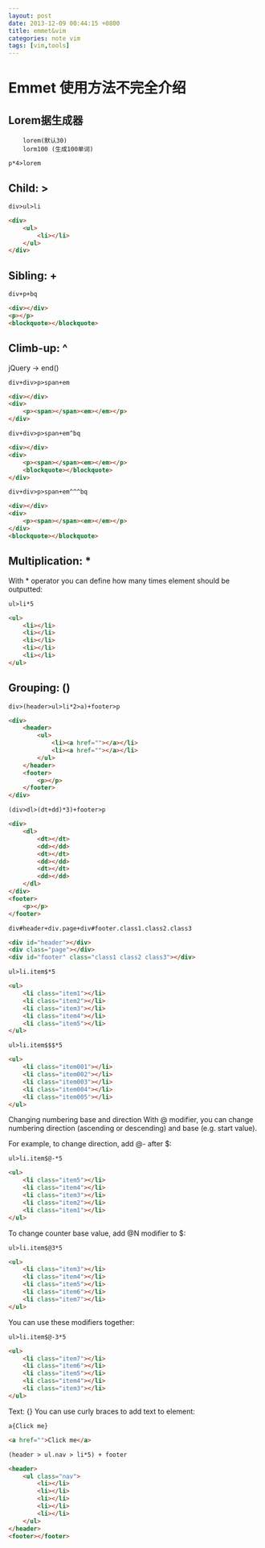 ```yaml
---
layout: post
date: 2013-12-09 00:44:15 +0800
title: emmet&vim
categories: note vim
tags: [vim,tools]
---
```


# Emmet 使用方法不完全介绍

## Lorem据生成器
```
	lorem(默认30)
	lorm100 (生成100单词)
```

```
p*4>lorem
```

## Child: > 
```
div>ul>li

```
```html
<div>
    <ul>
        <li></li>
    </ul>
</div>
```

## Sibling: +

```
div+p+bq
```

```html
<div></div>
<p></p>
<blockquote></blockquote>
```

## Climb-up: ^
jQuery -> end()

```
div+div>p>span+em 
```
```html
<div></div>
<div>
    <p><span></span><em></em></p>
</div>
```

```
div+div>p>span+em^bq
```

```html
<div></div>
<div>
    <p><span></span><em></em></p>
    <blockquote></blockquote>
</div>
```

```
div+div>p>span+em^^^bq
```

```html
<div></div>
<div>
    <p><span></span><em></em></p>
</div>
<blockquote></blockquote>

```
## Multiplication: *
With * operator you can define how many times element should be outputted:

```
ul>li*5
```

```html
<ul>
    <li></li>
    <li></li>
    <li></li>
    <li></li>
    <li></li>
</ul>
```

## Grouping: ()

```
div>(header>ul>li*2>a)+footer>p
```

```html
<div>
    <header>
        <ul>
            <li><a href=""></a></li>
            <li><a href=""></a></li>
        </ul>
    </header>
    <footer>
        <p></p>
    </footer>
</div>
```

```
(div>dl>(dt+dd)*3)+footer>p
```

```html
<div>
    <dl>
        <dt></dt>
        <dd></dd>
        <dt></dt>
        <dd></dd>
        <dt></dt>
        <dd></dd>
    </dl>
</div>
<footer>
    <p></p>
</footer>
```

```
div#header+div.page+div#footer.class1.class2.class3
```

```html
<div id="header"></div>
<div class="page"></div>
<div id="footer" class="class1 class2 class3"></div>
```

```
ul>li.item$*5
```

```html
<ul>
    <li class="item1"></li>
    <li class="item2"></li>
    <li class="item3"></li>
    <li class="item4"></li>
    <li class="item5"></li>
</ul>
```

```
ul>li.item$$$*5
```

```html
<ul>
    <li class="item001"></li>
    <li class="item002"></li>
    <li class="item003"></li>
    <li class="item004"></li>
    <li class="item005"></li>
</ul>
```
Changing numbering base and direction
With @ modifier, you can change numbering direction (ascending or descending) and base (e.g. start value).

For example, to change direction, add @- after $:

```
ul>li.item$@-*5
```
```html
<ul>
    <li class="item5"></li>
    <li class="item4"></li>
    <li class="item3"></li>
    <li class="item2"></li>
    <li class="item1"></li>
</ul>
```
To change counter base value, add @N modifier to $:

```
ul>li.item$@3*5
```

```html
<ul>
    <li class="item3"></li>
    <li class="item4"></li>
    <li class="item5"></li>
    <li class="item6"></li>
    <li class="item7"></li>
</ul>
```

You can use these modifiers together:
```
ul>li.item$@-3*5
```
```html
<ul>
    <li class="item7"></li>
    <li class="item6"></li>
    <li class="item5"></li>
    <li class="item4"></li>
    <li class="item3"></li>
</ul>
```

Text: {}
You can use curly braces to add text to element:

```
a{Click me}
```

```html
<a href="">Click me</a>
```

```
(header > ul.nav > li*5) + footer
```

```html
<header>
	<ul class="nav">
		<li></li>
		<li></li>
		<li></li>
		<li></li>
		<li></li>
	</ul>
</header>
<footer></footer>
```


